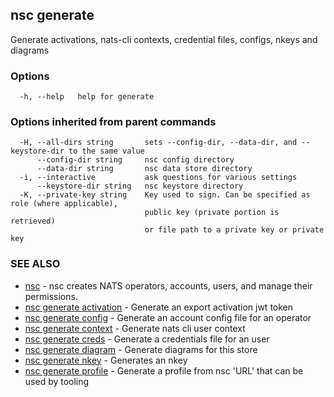 ## nsc generate

Generate activations, nats-cli contexts, credential files, configs, nkeys and diagrams

### Options

```
  -h, --help   help for generate
```

### Options inherited from parent commands

```
  -H, --all-dirs string       sets --config-dir, --data-dir, and --keystore-dir to the same value
      --config-dir string     nsc config directory
      --data-dir string       nsc data store directory
  -i, --interactive           ask questions for various settings
      --keystore-dir string   nsc keystore directory
  -K, --private-key string    Key used to sign. Can be specified as role (where applicable),
                              public key (private portion is retrieved)
                              or file path to a private key or private key 
```

### SEE ALSO

* [nsc](nsc.md)	 - nsc creates NATS operators, accounts, users, and manage their permissions.
* [nsc generate activation](nsc_generate_activation.md)	 - Generate an export activation jwt token
* [nsc generate config](nsc_generate_config.md)	 - Generate an account config file for an operator
* [nsc generate context](nsc_generate_context.md)	 - Generate nats cli user context
* [nsc generate creds](nsc_generate_creds.md)	 - Generate a credentials file for an user
* [nsc generate diagram](nsc_generate_diagram.md)	 - Generate diagrams for this store
* [nsc generate nkey](nsc_generate_nkey.md)	 - Generates an nkey
* [nsc generate profile](nsc_generate_profile.md)	 - Generate a profile from nsc 'URL' that can be used by tooling

